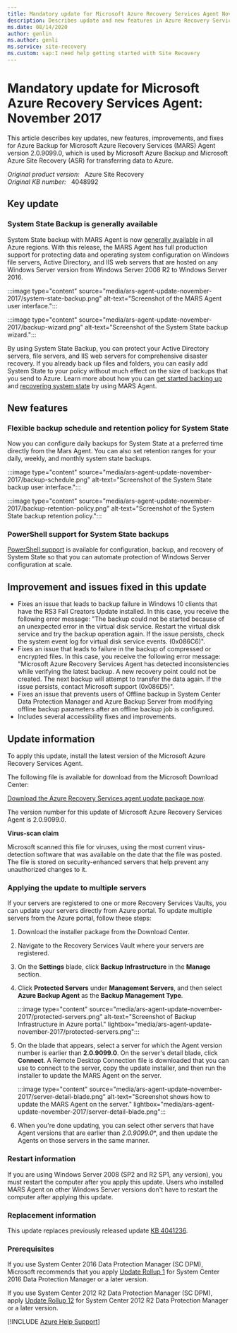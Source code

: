```yaml
---
title: Mandatory update for Microsoft Azure Recovery Services Agent November 2017
description: Describes update and new features in Azure Recovery Services Agent update 2.0.9099.0.
ms.date: 08/14/2020
author: genlin
ms.author: genli
ms.service: site-recovery
ms.custom: sap:I need help getting started with Site Recovery
---
```

# Mandatory update for Microsoft Azure Recovery Services Agent: November 2017

This article describes key updates, new features, improvements, and fixes for Azure Backup for Microsoft Azure Recovery Services (MARS) Agent version 2.0.9099.0, which is used by Microsoft Azure Backup and Microsoft Azure Site Recovery (ASR) for transferring data to Azure.

_Original product version:_ &nbsp; Azure Site Recovery  
_Original KB number:_ &nbsp; 4048992

## Key update

### System State Backup is generally available

System State backup with MARS Agent is now [generally available](https://aka.ms/azure-backup-system-state-ga) in all Azure regions. With this release, the MARS Agent has full production support for protecting data and operating system configuration on Windows file servers, Active Directory, and IIS web servers that are hosted on any Windows Server version from Windows Server 2008 R2 to Windows Server 2016.

:::image type="content" source="media/ars-agent-update-november-2017/system-state-backup.png" alt-text="Screenshot of the MARS Agent user interface.":::

:::image type="content" source="media/ars-agent-update-november-2017/backup-wizard.png" alt-text="Screenshot of the System State backup wizard.":::

By using System State Backup, you can protect your Active Directory servers, file servers, and IIS web servers for comprehensive disaster recovery. If you already back up files and folders, you can easily add System State to your policy without much effect on the size of backups that you send to Azure. Learn more about how you can [get started backing up](/azure/backup/backup-azure-system-state#back-up-windows-server-system-state-preview) and [recovering system state](/azure/backup/backup-azure-restore-system-state) by using MARS Agent.

## New features

### Flexible backup schedule and retention policy for System State

Now you can configure daily backups for System State at a preferred time directly from the Mars Agent. You can also set retention ranges for your daily, weekly, and monthly system state backups.

:::image type="content" source="media/ars-agent-update-november-2017/backup-schedule.png" alt-text="Screenshot of the System State backup user interface.":::

:::image type="content" source="media/ars-agent-update-november-2017/backup-retention-policy.png" alt-text="Screenshot of the System State backup retention policy.":::

### PowerShell support for System State backups

[PowerShell support](https://aka.ms/azure-backup-windows-server-powershell) is available for configuration, backup, and recovery of System State so that you can automate protection of Windows Server configuration at scale.

## Improvement and issues fixed in this update

- Fixes an issue that leads to backup failure in Windows 10 clients that have the RS3 Fall Creators Update installed. In this case, you receive the following error message: "The backup could not be started because of an unexpected error in the virtual disk service. Restart the virtual disk service and try the backup operation again. If the issue persists, check the system event log for virtual disk service events. (0x086C6)".
- Fixes an issue that leads to failure in the backup of compressed or encrypted files. In this case, you receive the following error message:
"Microsoft Azure Recovery Services Agent has detected inconsistencies while verifying the latest backup. A new recovery point could not be created. The next backup will attempt to transfer the data again. If the issue persists, contact Microsoft support (0x086D5)".
- Fixes an issue that prevents users of Offline backup in System Center Data Protection Manager and Azure Backup Server from modifying offline backup parameters after an offline backup job is configured.
- Includes several accessibility fixes and improvements.

## Update information

To apply this update, install the latest version of the Microsoft Azure Recovery Services Agent.

The following file is available for download from the Microsoft Download Center:

[Download the Azure Recovery Services agent update package now](https://download.microsoft.com/download/3/4/4/344E6A78-5894-423B-A52B-04018A043C6E/MARSAgentInstaller.exe).

The version number for this update of Microsoft Azure Recovery Services Agent is 2.0.9099.0.

**Virus-scan claim**

Microsoft scanned this file for viruses, using the most current virus-detection software that was available on the date that the file was posted. The file is stored on security-enhanced servers that help prevent any unauthorized changes to it.

### Applying the update to multiple servers

If your servers are registered to one or more Recovery Services Vaults, you can update your servers directly from Azure portal. To update multiple servers from the Azure portal, follow these steps:

1. Download the installer package from the Download Center.

1. Navigate to the Recovery Services Vault where your servers are registered.

1. On the **Settings** blade, click **Backup Infrastructure** in the **Manage** section.

1. Click **Protected Servers** under **Management Servers**, and then select **Azure Backup Agent** as the **Backup Management Type**.

    :::image type="content" source="media/ars-agent-update-november-2017/protected-servers.png" alt-text="Screenshot of Backup Infrastructure in Azure portal." lightbox="media/ars-agent-update-november-2017/protected-servers.png":::

1. On the blade that appears, select a server for which the Agent version number is earlier than **2.0.9099.0**. On the server's detail blade, click **Connect**. A Remote Desktop Connection file is downloaded that you can use to connect to the server, copy the update installer, and then run the installer to update the MARS Agent on the server.

    :::image type="content" source="media/ars-agent-update-november-2017/server-detail-blade.png" alt-text="Screenshot shows how to update the MARS Agent on the server." lightbox="media/ars-agent-update-november-2017/server-detail-blade.png":::

1. When you're done updating, you can select other servers that have Agent versions that are earlier than _2.0.9099.0_*, and then update the Agents on those servers in the same manner.

### Restart information

If you are using Windows Server 2008 (SP2 and R2 SP1, any version), you must restart the computer after you apply this update. Users who installed MARS Agent on other Windows Server versions don't have to restart the computer after applying this update.

### Replacement information

This update replaces previously released update [KB 4041236](https://support.microsoft.com/help/4041236).

### Prerequisites

If you use System Center 2016 Data Protection Manager (SC DPM), Microsoft recommends that you apply [Update Rollup 1](https://support.microsoft.com/help/3190600) for System Center 2016 Data Protection Manager or a later version.

If you use System Center 2012 R2 Data Protection Manager (SC DPM), apply [Update Rollup 12](https://support.microsoft.com/help/3209592/) for System Center 2012 R2 Data Protection Manager or a later version.

[!INCLUDE [Azure Help Support](../../../includes/azure-help-support.md)]
